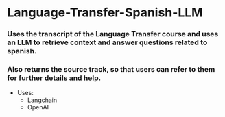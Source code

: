 # Language-Transfer-Spanish-LLM

### Uses the transcript of the Language Transfer course and uses an LLM to retrieve context and answer questions related to spanish.

### Also returns the source track, so that users can refer to them for further details and help.

- Uses:
  - Langchain
  - OpenAI
